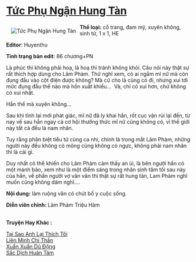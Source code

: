 <a href="https://utruyen.com/tuc-phu-ngan-hung-tan/22420/" title="Tức Phụ Ngận Hung Tàn"><h1>Tức Phụ Ngận Hung Tàn</h1></a><div style="display:table"><img align="right" style="float: left; padding: 10px;" src="https://utruyen.com/images/story/200x260/tuc-phu-ngan-hung-tan.jpg" alt="Tức Phụ Ngận Hung Tàn"><b>Thể loại:</b> cổ trang, đam mỹ, xuyên không, sinh tử, 1 x 1, HE<p></p><b>Editor</b>: Huyenthu<p></p><b>Tình trạng bản edit</b>: 86 chương+PN<p></p>Là phúc thì không phải hoạ, là hoạ thì tránh không khỏi. Câu nói này thật sự rất thích hợp dùng cho Lâm Phàm. Thử nghĩ xem, có ai ngắm mĩ nữ mà còn đụng đầu vào cột điện được không? Mà cứ cho là cũng có đi, nhưng xui tới mức đụng đầu thế nào mà hồn xuất khiếu...  Và, chỉ có xui hơn, chứ không có xui nhất.<p></p>Hắn thế mà xuyên không...<p></p>Sau khi tỉnh lại mới phát giác, mĩ nữ đã ly khai hắn, rốt cục vận rủi lại đến, từ nay về sau hắn ngay cả cơ hội thưởng thức mĩ nữ cũng không có, vì thề giới này tất cả đều là nam nhân.<p></p>Tuy rằng phân biệt tiểu tử cùng ca nhi, chính là trong mắt Lâm Phàm, những người này đều không có mông cũng không có ngực, không phải nam nhân thì là cái gì.<p></p>Duy nhất có thể khiến cho Lâm Phảm cảm thấy an ủi, là bên người hắn có một manh bảo, xem như là một điểm sáng trong nhân sinh tăm tối sau này của hắn, về phần người vợ vân vân thì thật sự rất hung tàn, Lam Phàm nghĩ muốn cũng không dám nghĩ….<p></p><b>Nội dung:</b> làm ruộng văn có chút bố y cuộc sống.<p></p><b>Diễn viên chính: </b>Lâm Phàm Triệu Hàm</div><p><br><b>Truyện Hay Khác :</b></p><a href="https://utruyen.com/tai-sao-anh-lai-thich-toi/18231/" alt="Tại Sao Anh Lại Thích Tôi">Tại Sao Anh Lại Thích Tôi</a><br/><a href="https://github.com/quanluxury/truyenhot/tree/master/truyenhay/13803/" alt="Liên Minh Chi Thần">Liên Minh Chi Thần</a><br/><a href="https://github.com/quanluxury/ngontinh_sac/tree/master/truyenhay/19453/" alt="Xuẩn Xuẩn Dũ Động">Xuẩn Xuẩn Dũ Động</a><br/><a href="https://github.com/quanluxury/ngontinh_sac/tree/master/truyenhay/21093/" alt="Sắc Dịch Huân Tâm">Sắc Dịch Huân Tâm</a><br/>